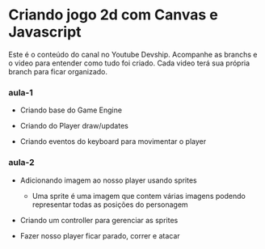 # Criando jogo 2d com Canvas e Javascript

Este é o conteúdo do canal no Youtube Devship. 
Acompanhe as branchs e o video para entender como tudo foi criado.
Cada video terá sua própria branch para ficar organizado.

### aula-1

- Criando base do Game Engine

- Criando do Player draw/updates

- Criando eventos do keyboard para movimentar o player

### aula-2

- Adicionando imagem ao nosso player usando sprites
    - Uma sprite é uma imagem que contem várias imagens
    podendo representar todas as posições do personagem

- Criando um controller para gerenciar as sprites

- Fazer nosso player ficar parado, correr e atacar

